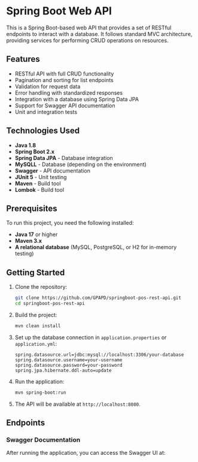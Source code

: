# Spring Boot Web API

This is a Spring Boot-based web API that provides a set of RESTful endpoints to interact with a database. It follows standard MVC architecture, providing services for performing CRUD operations on resources.

## Features

- RESTful API with full CRUD functionality
- Pagination and sorting for list endpoints
- Validation for request data
- Error handling with standardized responses
- Integration with a database using Spring Data JPA
- Support for Swagger API documentation
- Unit and integration tests

## Technologies Used

- **Java 1.8**
- **Spring Boot 2.x**
- **Spring Data JPA** - Database integration
- **MySQLL** - Database (depending on the environment)
- **Swagger** - API documentation
- **JUnit 5** - Unit testing
- **Maven** - Build tool
- **Lombok** - Build tool

## Prerequisites

To run this project, you need the following installed:

- **Java 17** or higher
- **Maven 3.x**
- **A relational database** (MySQL, PostgreSQL, or H2 for in-memory testing)

## Getting Started

1. Clone the repository:

    ```bash
    git clone https://github.com/GPAPD/springboot-pos-rest-api.git
    cd springboot-pos-rest-api
    ```

2. Build the project:

    ```bash
    mvn clean install
    ```

3. Set up the database connection in `application.properties` or `application.yml`:

    ```properties
    spring.datasource.url=jdbc:mysql://localhost:3306/your-database
    spring.datasource.username=your-username
    spring.datasource.password=your-password
    spring.jpa.hibernate.ddl-auto=update
    ```

4. Run the application:

    ```bash
    mvn spring-boot:run
    ```

5. The API will be available at `http://localhost:8080`.

## Endpoints



### Swagger Documentation

After running the application, you can access the Swagger UI at:

